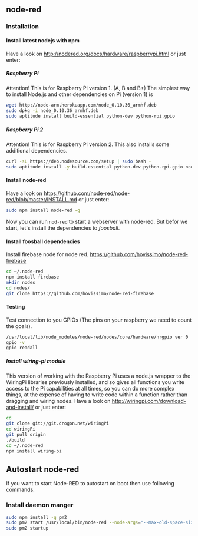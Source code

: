 ## node-red

### Installation

#### Install latest nodejs with npm
Have a look on http://nodered.org/docs/hardware/raspberrypi.html or just enter:

##### Raspberry Pi
Attention! This is for Raspberry Pi version 1. (A, B and B+)
The simplest way to install Node.js and other dependencies on Pi (version 1) is

```bash
wget http://node-arm.herokuapp.com/node_0.10.36_armhf.deb
sudo dpkg -i node_0.10.36_armhf.deb
sudo aptitude install build-essential python-dev python-rpi.gpio
```

##### Raspberry Pi 2
Attention! This is for Raspberry Pi version 2.
This also installs some additional dependencies.

```bash
curl -sL https://deb.nodesource.com/setup | sudo bash -
sudo aptitude install -y build-essential python-dev python-rpi.gpio nodejs
```

#### Install node-red
Have a look on https://github.com/node-red/node-red/blob/master/INSTALL.md or just enter:

```bash
sudo npm install node-red -g
```

Now you can run <code>nod-red</code> to start a webserver with node-red.
But befor we start, let's install the dependencies to _foosball_.

#### Install foosball dependencies

Install firebase node for node red.
https://github.com/hovissimo/node-red-firebase

```bash
cd ~/.node-red
npm install firebase
mkdir nodes
cd nodes/
git clone https://github.com/hovissimo/node-red-firebase
```



#### Testing

Test connection to you GPIOs (The pins on your raspberry we need to count the goals).

```bash
/usr/local/lib/node_modules/node-red/nodes/core/hardware/nrgpio ver 0
gpio -v
gpio readall
```

##### Install wiring-pi module

This version of working with the Raspberry Pi uses a node.js wrapper to the WiringPi libraries previously installed, and so gives all functions you write access to the Pi capabilities at all times, so you can do more complex things, at the expense of having to write code within a function rather than dragging and wiring nodes.
Have a look on http://wiringpi.com/download-and-install/ or just enter:

```bash
cd
git clone git://git.drogon.net/wiringPi
cd wiringPi
git pull origin
./build
cd ~/.node-red
npm install wiring-pi
```

## Autostart node-red

If you want to start Node-RED to autostart on boot then use following commands.

### Install daemon manger

```bash
sudo npm install -g pm2
sudo pm2 start /usr/local/bin/node-red --node-args="--max-old-space-size=128" -- -v
sudo pm2 startup
```
